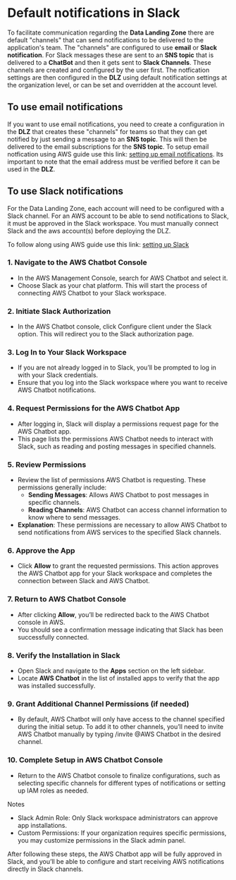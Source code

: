 # Default notifications in Slack

To facilitate communication regarding the **Data Landing Zone** there are default "channels" that can send notifications 
to be delivered to the application's team. The "channels" are configured to use **email** or **Slack notification**. 
For Slack messages these are sent to an **SNS topic** that is delivered to a **ChatBot** and then it gets sent to
**Slack Channels**. These channels are created and configured by the user first. The notfication settings are then 
configured in the **DLZ** using default notification settings at the organization level, or can be set and overridden 
at the account level.

## To use email notifications

If you want to use email notifications, you need to create a configuration in the **DLZ** that creates these "channels" 
for teams so that they can get notified by just sending a message to an **SNS topic**. This will then be delivered to 
the email subscriptions for the **SNS topic**. To setup email notfication using AWS guide use this link:
[setting up email notifications](https://docs.aws.amazon.com/sns/latest/dg/sns-email-notifications.html). Its important to note that the email address must be verified before it can 
be used in the **DLZ**.

## To use Slack notifications

For the Data Landing Zone, each account will need to be configured with a Slack channel. For an AWS account to be able
to send notifications to Slack, it must be approved in the Slack workspace. You must manually connect Slack and the
aws account(s) before deploying the DLZ.

To follow along using AWS guide use this link: [setting up Slack](https://docs.aws.amazon.com/chatbot/latest/adminguide/Slack-setup.html)

### 1. Navigate to the AWS Chatbot Console

- In the AWS Management Console, search for AWS Chatbot and select it.
- Choose Slack as your chat platform. This will start the process of connecting AWS Chatbot to your Slack workspace.

### 2. Initiate Slack Authorization

- In the AWS Chatbot console, click Configure client under the Slack option. This will redirect you to the Slack authorization page.

### 3. Log In to Your Slack Workspace

- If you are not already logged in to Slack, you’ll be prompted to log in with your Slack credentials.
- Ensure that you log into the Slack workspace where you want to receive AWS Chatbot notifications.

### 4. Request Permissions for the AWS Chatbot App

- After logging in, Slack will display a permissions request page for the AWS Chatbot app.
- This page lists the permissions AWS Chatbot needs to interact with Slack, such as reading and posting messages in specified channels.

### 5. Review Permissions

- Review the list of permissions AWS Chatbot is requesting. These permissions generally include:
  - **Sending Messages**: Allows AWS Chatbot to post messages in specific channels.
  - **Reading Channels**: AWS Chatbot can access channel information to know where to send messages.
- **Explanation**: These permissions are necessary to allow AWS Chatbot to send notifications from AWS services to the specified Slack channels.

### 6. Approve the App

- Click **Allow** to grant the requested permissions. This action approves the AWS Chatbot app for your Slack workspace and completes the connection between Slack and AWS Chatbot.

### 7. Return to AWS Chatbot Console

- After clicking **Allow**, you’ll be redirected back to the AWS Chatbot console in AWS.
- You should see a confirmation message indicating that Slack has been successfully connected.

### 8. Verify the Installation in Slack

- Open Slack and navigate to the **Apps** section on the left sidebar.
- Locate **AWS Chatbot** in the list of installed apps to verify that the app was installed successfully.

### 9. Grant Additional Channel Permissions (if needed)

- By default, AWS Chatbot will only have access to the channel specified during the initial setup. To add it to other channels, you’ll need to invite AWS Chatbot manually by typing /invite @AWS Chatbot in the desired channel.

### 10. Complete Setup in AWS Chatbot Console

- Return to the AWS Chatbot console to finalize configurations, such as selecting specific channels for different types of notifications or setting up IAM roles as needed.

Notes

- Slack Admin Role: Only Slack workspace administrators can approve app installations.
- Custom Permissions: If your organization requires specific permissions, you may customize permissions in the Slack admin panel.

After following these steps, the AWS Chatbot app will be fully approved in Slack, and you’ll be able to configure and start receiving AWS notifications directly in Slack channels.
